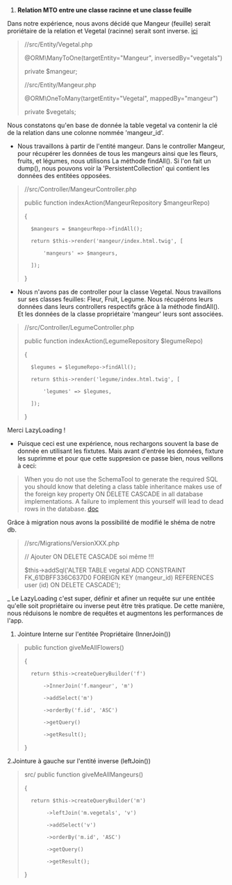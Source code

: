 1. **Relation MTO entre une classe racinne et une classe feuille**

Dans notre expérience, nous avons décidé que Mangeur (feuille) serait proriétaire de la relation et Vegetal (racinne) serait sont inverse. [ici](https://github.com/VirginieGodfrin/Garden-party/commit/1173c978f4509ec245774f41532c933de6abcdac)

> //src/Entity/Vegetal.php
> 
>  @ORM\ManyToOne(targetEntity="Mangeur", inversedBy="vegetals")
>    
>  private $mangeur;
>    
> //src/Entity/Mangeur.php 
> 
>  @ORM\OneToMany(targetEntity="Vegetal", mappedBy="mangeur")
>   
>  private $vegetals;

Nous constatons qu'en base de donnée la table vegetal va contenir la clé de la relation dans une colonne nommée 'mangeur_id'.
- Nous travaillons à partir de l'entité mangeur. 
Dans le controller Mangeur, pour récupérer les données de tous les mangeurs ainsi que les fleurs, fruits, et légumes, nous utilisons La méthode findAll().
Si l'on fait un dump(), nous pouvons voir la 'PersistentCollection' qui contient les données des entitées opposées.

>   //src/Controller/MangeurController.php
>   
>   public function indexAction(MangeurRepository $mangeurRepo)
>   
>   {
>       
>       $mangeurs = $mangeurRepo->findAll();
>       
>       return $this->render('mangeur/index.html.twig', [
>       
>           'mangeurs' => $mangeurs,
>           
>       ]);
>       
>   }

- Nous n'avons pas de controller pour la classe Vegetal. Nous travaillons sur ses classes feuilles: Fleur, Fruit, Legume.
Nous récupérons leurs données dans leurs controllers respectifs grâce à la méthode findAll(). Et les données de la classe propriétaire 'mangeur' leurs sont associées.

>   //src/Controller/LegumeController.php
>   
>   public function indexAction(LegumeRepository $legumeRepo)
>   
>   {    
>       
>       $legumes = $legumeRepo->findAll();
>       
>       return $this->render('legume/index.html.twig', [
>       
>           'legumes' => $legumes,
>           
>       ]);
>       
>   }

Merci LazyLoading !

- Puisque ceci est une expérience, nous rechargons souvent la base de donnée en utilisant les fixtutes. Mais avant d'entrée les données, fixture les suprimme et pour que cette suppresion ce passe bien, nous veillons à ceci:
> When you do not use the SchemaTool to generate the required SQL you should
> know that deleting a class table inheritance makes use of the foreign key
> property ON DELETE CASCADE in all database implementations. A failure to
> implement this yourself will lead to dead rows in the database. [doc](https://www.doctrine-project.org/projects/doctrine-orm/en/2.6/reference/inheritance-mapping.html#class-table-inheritance)

Grâce à migration nous avons la possibilité de modifié le shéma de notre db.
>   //src/Migrations/VersionXXX.php
>   
>   // Ajouter ON DELETE CASCADE soi même !!!
>   
>   $this->addSql('ALTER TABLE vegetal ADD CONSTRAINT FK_61DBFF336C637D0 FOREIGN KEY (mangeur_id) REFERENCES user (id) ON DELETE CASCADE');

_ Le LazyLoading c'est super, définir et afiner un requête sur une entitée qu'elle soit propriétaire ou inverse peut être très pratique. De cette manière, nous réduisons le nombre de requêtes et augmentons les performances de l'app.

1. Jointure Interne sur l'entitée Propriétaire (InnerJoin())

>public function giveMeAllFlowers()
>
>   {
>   
>       return $this->createQueryBuilder('f')
>       
>           ->InnerJoin('f.mangeur', 'm')
>           
>           ->addSelect('m')
>           
>           ->orderBy('f.id', 'ASC')
>           
>           ->getQuery()
>           
>           ->getResult();
>           
>   }

2.Jointure à gauche sur l'entité inverse (leftJoin())

>   src/
>   public function giveMeAllMangeurs()
>
>    {
>    
>       return $this->createQueryBuilder('m')
>       
>            ->leftJoin('m.vegetals', 'v')
>            
>            ->addSelect('v')
>            
>            ->orderBy('m.id', 'ASC')
>            
>            ->getQuery()
>            
>            ->getResult();
>            
>    }


